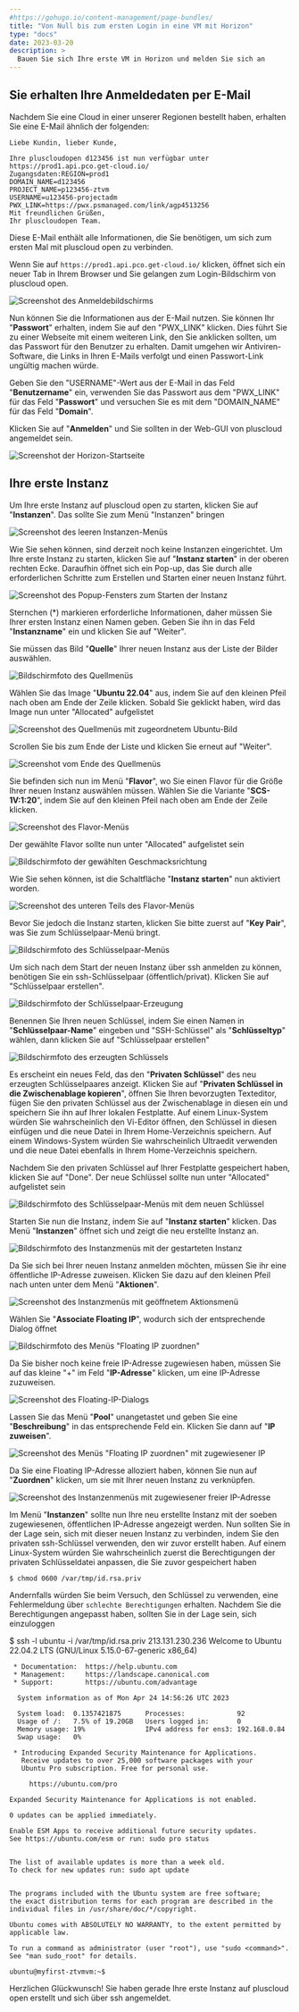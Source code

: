 ```yaml
---
#https://gohugo.io/content-management/page-bundles/
title: "Von Null bis zum ersten Login in eine VM mit Horizon"
type: "docs"
date: 2023-03-20
description: >
  Bauen Sie sich Ihre erste VM in Horizon und melden Sie sich an
---
```


## Sie erhalten Ihre Anmeldedaten per E-Mail

Nachdem Sie eine Cloud in einer unserer Regionen bestellt haben, erhalten Sie eine E-Mail ähnlich der folgenden:

    Liebe Kundin, lieber Kunde,
    
    Ihre pluscloudopen d123456 ist nun verfügbar unter https://prod1.api.pco.get-cloud.io/
    Zugangsdaten:REGION=prod1
    DOMAIN_NAME=d123456
    PROJECT_NAME=p123456-ztvm
    USERNAME=u123456-projectadm
    PWX_LINK=https://pwx.psmanaged.com/link/agp4513256
    Mit freundlichen Grüßen,
    Ihr pluscloudopen Team.

Diese E-Mail enthält alle Informationen, die Sie benötigen, um sich zum ersten Mal mit pluscloud open zu verbinden.

Wenn Sie auf ``https://prod1.api.pco.get-cloud.io/`` klicken, öffnet sich ein neuer Tab in Ihrem Browser und Sie gelangen zum Login-Bildschirm von pluscloud open.

![Screenshot des Anmeldebildschirms](2023-04-20_18-20.png)

Nun können Sie die Informationen aus der E-Mail nutzen. Sie können Ihr "**Passwort**" erhalten, indem Sie auf den "PWX_LINK" klicken. Dies führt Sie zu einer Webseite mit einem weiteren Link, den Sie anklicken sollten, um das Passwort für den Benutzer zu erhalten. Damit umgehen wir Antiviren-Software, die Links in Ihren E-Mails verfolgt und einen Passwort-Link ungültig machen würde. 

Geben Sie den "USERNAME"-Wert aus der E-Mail in das Feld "**Benutzername**" ein, verwenden Sie das Passwort aus dem "PWX_LINK" für das Feld "**Passwort**" und versuchen Sie es mit dem "DOMAIN_NAME" für das Feld "**Domain**".

Klicken Sie auf "**Anmelden**" und Sie sollten in der Web-GUI von pluscloud angemeldet sein.

![Screenshot der Horizon-Startseite](2023-04-20_18-36.png)

## Ihre erste Instanz

Um Ihre erste Instanz auf pluscloud open zu starten, klicken Sie auf "**Instanzen**". Das sollte Sie zum Menü "Instanzen" bringen

![Screenshot des leeren Instanzen-Menüs](2023-04-24_10-36.png)

Wie Sie sehen können, sind derzeit noch keine Instanzen eingerichtet. Um Ihre erste Instanz zu starten, klicken Sie auf "**Instanz starten**" in der oberen rechten Ecke. 
Daraufhin öffnet sich ein Pop-up, das Sie durch alle erforderlichen Schritte zum Erstellen und Starten einer neuen Instanz führt.

![Screenshot des Popup-Fensters zum Starten der Instanz](./2023-04-24_13-24.png)

Sternchen (*) markieren erforderliche Informationen, daher müssen Sie Ihrer ersten Instanz einen Namen geben. Geben Sie ihn in das Feld "**Instanzname**" ein und klicken Sie auf "Weiter".

Sie müssen das Bild "**Quelle**" Ihrer neuen Instanz aus der Liste der Bilder auswählen.

![Bildschirmfoto des Quellmenüs](./2023-04-24_16-19.png)

Wählen Sie das Image "**Ubuntu 22.04**" aus, indem Sie auf den kleinen Pfeil nach oben am Ende der Zeile klicken. Sobald Sie geklickt haben, wird das Image nun unter "Allocated" aufgelistet

![Screenshot des Quellmenüs mit zugeordnetem Ubuntu-Bild](./2023-04-24_16-22.png)

Scrollen Sie bis zum Ende der Liste und klicken Sie erneut auf "Weiter".

![Screenshot vom Ende des Quellmenüs](./2023-04-24_16-24.png)

Sie befinden sich nun im Menü "**Flavor**", wo Sie einen Flavor für die Größe Ihrer neuen Instanz auswählen müssen. Wählen Sie die Variante "**SCS-1V:1:20**", indem Sie auf den kleinen Pfeil nach oben am Ende der Zeile klicken.

![Screenshot des Flavor-Menüs](./2023-04-24_16-28.png)

Der gewählte Flavor sollte nun unter "Allocated" aufgelistet sein

![Bildschirmfoto der gewählten Geschmacksrichtung](./2023-04-24_16-31.png)

Wie Sie sehen können, ist die Schaltfläche "**Instanz starten**" nun aktiviert worden.

![Screenshot des unteren Teils des Flavor-Menüs](./2023-04-24_16-42.png)

Bevor Sie jedoch die Instanz starten, klicken Sie bitte zuerst auf "**Key Pair**", was Sie zum Schlüsselpaar-Menü bringt.

![Bildschirmfoto des Schlüsselpaar-Menüs](./2023-04-24_16-44.png)

Um sich nach dem Start der neuen Instanz über ssh anmelden zu können, benötigen Sie ein ssh-Schlüsselpaar (öffentlich/privat). Klicken Sie auf "Schlüsselpaar erstellen".

![Bildschirmfoto der Schlüsselpaar-Erzeugung](./2023-04-24_16-48.png)

Benennen Sie Ihren neuen Schlüssel, indem Sie einen Namen in "**Schlüsselpaar-Name**" eingeben und "SSH-Schlüssel" als "**Schlüsseltyp**" wählen, dann klicken Sie auf "Schlüsselpaar erstellen"

![Bildschirmfoto des erzeugten Schlüssels](./2023-04-24_16-51.png)

Es erscheint ein neues Feld, das den "**Privaten Schlüssel**" des neu erzeugten Schlüsselpaares anzeigt. Klicken Sie auf "**Privaten Schlüssel in die Zwischenablage kopieren**", öffnen Sie Ihren bevorzugten Texteditor, fügen Sie den privaten Schlüssel aus der Zwischenablage in diesen ein und speichern Sie ihn auf Ihrer lokalen Festplatte. Auf einem Linux-System würden Sie wahrscheinlich den Vi-Editor öffnen, den Schlüssel in diesen einfügen und die neue Datei in Ihrem Home-Verzeichnis speichern. Auf einem Windows-System würden Sie wahrscheinlich Ultraedit verwenden und die neue Datei ebenfalls in Ihrem Home-Verzeichnis speichern.

Nachdem Sie den privaten Schlüssel auf Ihrer Festplatte gespeichert haben, klicken Sie auf "Done". Der neue Schlüssel sollte nun unter "Allocated" aufgelistet sein

![Bildschirmfoto des Schlüsselpaar-Menüs mit dem neuen Schlüssel](./2023-04-24_16-52.png)

Starten Sie nun die Instanz, indem Sie auf "**Instanz starten**" klicken. Das Menü "**Instanzen**" öffnet sich und zeigt die neu erstellte Instanz an.

![Bildschirmfoto des Instanzmenüs mit der gestarteten Instanz](./2023-04-24_16-53.png)

Da Sie sich bei Ihrer neuen Instanz anmelden möchten, müssen Sie ihr eine öffentliche IP-Adresse zuweisen. Klicken Sie dazu auf den kleinen Pfeil nach unten unter dem Menü "**Aktionen**".

![Screenshot des Instanzmenüs mit geöffnetem Aktionsmenü](./2023-04-24_16-53_1.png)

Wählen Sie "**Associate Floating IP**", wodurch sich der entsprechende Dialog öffnet

![Bildschirmfoto des Menüs "Floating IP zuordnen"](./2023-04-24_16-54.png)

Da Sie bisher noch keine freie IP-Adresse zugewiesen haben, müssen Sie auf das kleine "+" im Feld "**IP-Adresse**" klicken, um eine IP-Adresse zuzuweisen.

![Screenshot des Floating-IP-Dialogs](./2023-04-24_16-54_1.png)

Lassen Sie das Menü "**Pool**" unangetastet und geben Sie eine "**Beschreibung**" in das entsprechende Feld ein. Klicken Sie dann auf "**IP zuweisen**".

![Screenshot des Menüs "Floating IP zuordnen" mit zugewiesener IP](./2023-04-24_16-55.png)

Da Sie eine Floating IP-Adresse alloziert haben, können Sie nun auf "**Zuordnen**" klicken, um sie mit Ihrer neuen Instanz zu verknüpfen.

![Screenshot des Instanzenmenüs mit zugewiesener freier IP-Adresse](./2023-04-24_16-55_1.png)

Im Menü "**Instanzen**" sollte nun Ihre neu erstellte Instanz mit der soeben zugewiesenen, öffentlichen IP-Adresse angezeigt werden. Nun sollten Sie in der Lage sein, sich mit dieser neuen Instanz zu verbinden, indem Sie den privaten ssh-Schlüssel verwenden, den wir zuvor erstellt haben.
Auf einem Linux-System würden Sie wahrscheinlich zuerst die Berechtigungen der privaten Schlüsseldatei anpassen, die Sie zuvor gespeichert haben

    $ chmod 0600 /var/tmp/id.rsa.priv

Andernfalls würden Sie beim Versuch, den Schlüssel zu verwenden, eine Fehlermeldung über `schlechte Berechtigungen` erhalten. Nachdem Sie die Berechtigungen angepasst haben, sollten Sie in der Lage sein, sich einzuloggen

 $ ssh -l ubuntu -i /var/tmp/id.rsa.priv 213.131.230.236
    Welcome to Ubuntu 22.04.2 LTS (GNU/Linux 5.15.0-67-generic x86_64)
    
     * Documentation:  https://help.ubuntu.com
     * Management:     https://landscape.canonical.com
     * Support:        https://ubuntu.com/advantage
    
      System information as of Mon Apr 24 14:56:26 UTC 2023
    
      System load:  0.1357421875      Processes:             92
      Usage of /:   7.5% of 19.20GB   Users logged in:       0
      Memory usage: 19%               IPv4 address for ens3: 192.168.0.84
      Swap usage:   0%
    
     * Introducing Expanded Security Maintenance for Applications.
       Receive updates to over 25,000 software packages with your
       Ubuntu Pro subscription. Free for personal use.
    
         https://ubuntu.com/pro
    
    Expanded Security Maintenance for Applications is not enabled.
    
    0 updates can be applied immediately.
    
    Enable ESM Apps to receive additional future security updates.
    See https://ubuntu.com/esm or run: sudo pro status
       
    
    The list of available updates is more than a week old.
    To check for new updates run: sudo apt update
    
    
    The programs included with the Ubuntu system are free software;
    the exact distribution terms for each program are described in the
    individual files in /usr/share/doc/*/copyright.
    
    Ubuntu comes with ABSOLUTELY NO WARRANTY, to the extent permitted by
    applicable law.
    
    To run a command as administrator (user "root"), use "sudo <command>".
    See "man sudo_root" for details.
    
    ubuntu@myfirst-ztvmvm:~$   

Herzlichen Glückwunsch! Sie haben gerade Ihre erste Instanz auf pluscloud open erstellt und sich über ssh angemeldet.